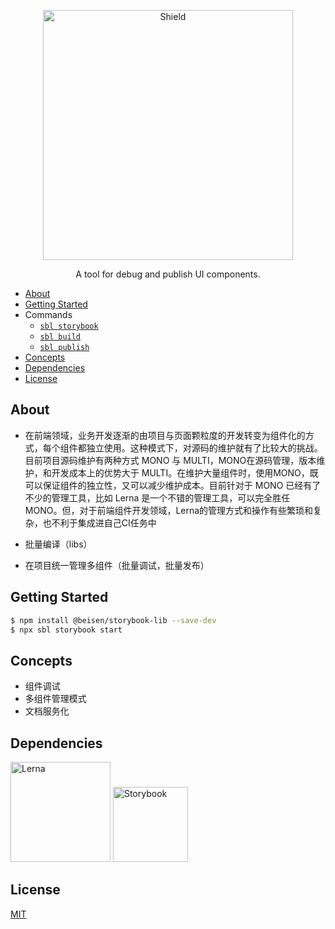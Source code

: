 
<p align="center">
  <img alt="Shield" src="http://lc-cj3ctxdw.cn-n1.lcfile.com/baf8019f3a541823d42a.png" height="400px" with="700px" />
</p>

<p align="center">
  A tool for debug and publish UI components.
</p>

* [About](#about)
* [Getting Started](#getting-started)
* Commands
  - [`sbl storybook`](./src/commands/storybook#readme)
  - [`sbl build`](./src/commands/build#readme)
  - [`sbl publish`](./src/commands/publish#readme)
* [Concepts](#concepts)
* [Dependencies](#dependencies)
* [License](#license)


## About

* 在前端领域，业务开发逐渐的由项目与页面颗粒度的开发转变为组件化的方式，每个组件都独立使用。这种模式下，对源码的维护就有了比较大的挑战。目前项目源码维护有两种方式 MONO 与 MULTI，MONO在源码管理，版本维护，和开发成本上的优势大于 MULTI。在维护大量组件时，使用MONO，既可以保证组件的独立性，又可以减少维护成本。目前针对于 MONO 已经有了不少的管理工具，比如 Lerna 是一个不错的管理工具，可以完全胜任 MONO。但，对于前端组件开发领域，Lerna的管理方式和操作有些繁琐和复杂，也不利于集成进自己CI任务中

* 批量编译（libs）
* 在项目统一管理多组件（批量调试，批量发布）

## Getting Started

```sh
$ npm install @beisen/storybook-lib --save-dev
$ npx sbl storybook start
```

## Concepts
* 组件调试
* 多组件管理模式
* 文档服务化

## Dependencies
<p align="left">
  <img alt="Lerna" src="http://lc-cj3ctxdw.cn-n1.lcfile.com/e6180c4dca55ac0e6d24.png" height="160px" with="210px" />
  <img alt="Storybook" src="http://lc-cj3ctxdw.cn-n1.lcfile.com/6dd894cd5e025fdbff2d.png" height="120px" with="170px" />
</p>

## License

[MIT](https://github.com/storybooks/storybook/blob/master/LICENSE)

